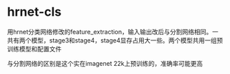 # hrnet-cls
用hrnet分类网络修改的feature_extraction，输入输出改后与分割网络相同。一共有两个模型，stage3和stage4，stage4显存占用大一些。两个模型共用一组预训练模型和配置文件

与分割网络的区别是这个实在imagenet 22k上预训练的，准确率可能更高
